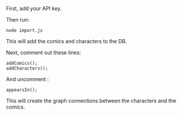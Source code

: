 First, add your API key.

Then run:

```
node import.js
```

This will add the comics and characters to the DB.

Next, comment out these lines:

```
addComics();
addCharacters();
```
And uncomment :

```
appearsIn();
```

This will create the graph connections between the characters and the comics.